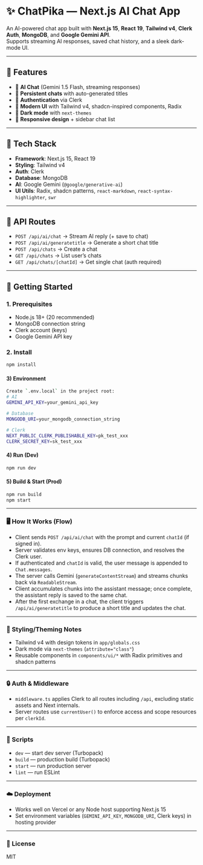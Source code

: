 # ✨ ChatPika — Next.js AI Chat App

An AI-powered chat app built with **Next.js 15**, **React 19**, **Tailwind v4**, **Clerk Auth**, **MongoDB**, and **Google Gemini API**.  
Supports streaming AI responses, saved chat history, and a sleek dark-mode UI.

---

## 🚀 Features
- 🔮 **AI Chat** (Gemini 1.5 Flash, streaming responses)  
- 💬 **Persistent chats** with auto-generated titles  
- 🔐 **Authentication** via Clerk  
- 🎨 **Modern UI** with Tailwind v4, shadcn-inspired components, Radix  
- 🌙 **Dark mode** with `next-themes`  
- 📱 **Responsive design** + sidebar chat list  

---

## 🧱 Tech Stack
- **Framework**: Next.js 15, React 19  
- **Styling**: Tailwind v4  
- **Auth**: Clerk  
- **Database**: MongoDB 
- **AI**: Google Gemini (`@google/generative-ai`)  
- **UI Utils**: Radix, shadcn patterns, `react-markdown`, `react-syntax-highlighter`, `swr`  

---

## 🔌 API Routes
- `POST /api/ai/chat` → Stream AI reply (+ save to chat)  
- `POST /api/ai/generatetitle` → Generate a short chat title  
- `POST /api/chats` → Create a chat  
- `GET /api/chats` → List user’s chats  
- `GET /api/chats/[chatId]` → Get single chat (auth required)  

---


## 🧰 Getting Started

### 1. Prerequisites
- Node.js 18+ (20 recommended)  
- MongoDB connection string  
- Clerk account (keys)  
- Google Gemini API key  

### 2. Install
```bash
npm install
```

#### 3) Environment
```bash
Create `.env.local` in the project root:
# AI
GEMINI_API_KEY=your_gemini_api_key

# Database
MONGODB_URI=your_mongodb_connection_string

# Clerk
NEXT_PUBLIC_CLERK_PUBLISHABLE_KEY=pk_test_xxx
CLERK_SECRET_KEY=sk_test_xxx

```

#### 4) Run (Dev)
```bash
npm run dev
```

#### 5) Build & Start (Prod)
```bash
npm run build
npm start
```

---

### 🖥️ How It Works (Flow)
- Client sends `POST /api/ai/chat` with the prompt and current `chatId` (if signed in).
- Server validates env keys, ensures DB connection, and resolves the Clerk user.
- If authenticated and `chatId` is valid, the user message is appended to `Chat.messages`.
- The server calls Gemini (`generateContentStream`) and streams chunks back via `ReadableStream`.
- Client accumulates chunks into the assistant message; once complete, the assistant reply is saved to the same chat.
- After the first exchange in a chat, the client triggers `/api/ai/generatetitle` to produce a short title and updates the chat.

---

### 🎨 Styling/Theming Notes
- Tailwind v4 with design tokens in `app/globals.css`
- Dark mode via `next-themes` (`attribute="class"`)
- Reusable components in `components/ui/*` with Radix primitives and shadcn patterns

---

### 🔒 Auth & Middleware
- `middleware.ts` applies Clerk to all routes including `/api`, excluding static assets and Next internals.
- Server routes use `currentUser()` to enforce access and scope resources per `clerkId`.

---

### 🧪 Scripts
- `dev` — start dev server (Turbopack)
- `build` — production build (Turbopack)
- `start` — run production server
- `lint` — run ESLint

---

### ☁️ Deployment
- Works well on Vercel or any Node host supporting Next.js 15
- Set environment variables (`GEMINI_API_KEY`, `MONGODB_URI`, Clerk keys) in hosting provider

---

### 📄 License
MIT